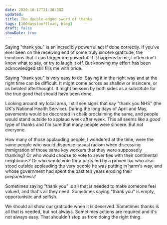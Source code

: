 ```yaml
---
date: 2020-10-17T21:38:38Z
updated:
title: The double-edged sword of thanks
tags: [100daystooffload, blog]
draft: false
showDate: true
---
```


Saying "thank you" is an incredibly powerful act if done correctly. If you've ever been on the receiving end of some truly sincere gratitude, the emotions that it can trigger are powerful. If it happens to me, I often don't know what to say, or try to laugh it off. But knowing my effort has been acknowledged still fills me with pride.

Saying "thank you" is very easy to do. Saying it in the right way and at the right time can be difficult. It might come across as shallow or insincere, or as belated afterthought. It might be seen by both sides as a substitute for the true good that should have been done.

Looking around my local area, I still see signs that say "thank you NHS" (the UK's National Health Service). During the long days of April and May, pavements would be decorated in chalk proclaiming the same, and people would stand outside to applaud week after week. This all seems like a _good_ type of thanks and I'm sure that many people were sincere. But not everyone.

How many of those applauding people, I wondered at the time, were the same people who would dispense casual racism when discussing immigration of those same key workers that they were supposedly thanking? Or who would choose to vote to sever ties with their continental neighbours? Or who would vote for a party led by a proven liar who also stood outside applauding the very people he was putting in harm's way, and whose government had spent the past ten years eroding their preparedness?

Sometimes saying "thank you" is all that is needed to make someone feel valued, and that's all they need. Sometimes saying "thank you" is empty, opportunistic and selfish.

We should all show our gratitude when it is deserved. Sometimes thanks is all that is needed, but not always. Sometimes actions are required and it's not always easy. That shouldn't stop us from doing the right thing.
